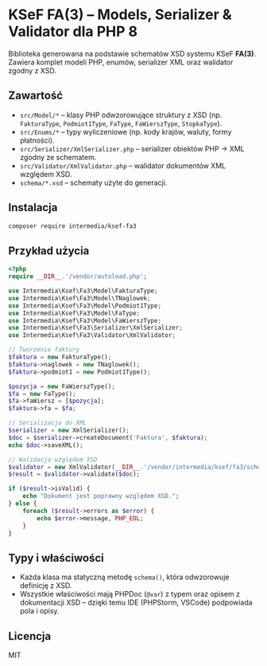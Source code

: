 # KSeF FA(3) – Models, Serializer & Validator dla PHP 8

Biblioteka generowana na podstawie schematów XSD systemu KSeF **FA(3)**.  
Zawiera komplet modeli PHP, enumów, serializer XML oraz walidator zgodny z XSD.

## Zawartość

- `src/Model/*` – klasy PHP odwzorowujące struktury z XSD (np. `FakturaType`, `Podmiot1Type`, `FaType`, `FaWierszType`, `StopkaType`).
- `src/Enums/*` – typy wyliczeniowe (np. kody krajów, waluty, formy płatności).
- `src/Serializer/XmlSerializer.php` – serializer obiektów PHP → XML zgodny ze schematem.
- `src/Validator/XmlValidator.php` – walidator dokumentów XML względem XSD.
- `schema/*.xsd` – schematy użyte do generacji.

## Instalacja

```bash
composer require intermedia/ksef-fa3
```

## Przykład użycia

```php
<?php
require __DIR__.'/vendor/autoload.php';

use Intermedia\Ksef\Fa3\Model\FakturaType;
use Intermedia\Ksef\Fa3\Model\TNaglowek;
use Intermedia\Ksef\Fa3\Model\Podmiot1Type;
use Intermedia\Ksef\Fa3\Model\FaType;
use Intermedia\Ksef\Fa3\Model\FaWierszType;
use Intermedia\Ksef\Fa3\Serializer\XmlSerializer;
use Intermedia\Ksef\Fa3\Validator\XmlValidator;

// Tworzenie faktury
$faktura = new FakturaType();
$faktura->naglowek = new TNaglowek();
$faktura->podmiot1 = new Podmiot1Type();

$pozycja = new FaWierszType();
$fa = new FaType();
$fa->faWiersz = [$pozycja];
$faktura->fa = $fa;

// Serializacja do XML
$serializer = new XmlSerializer();
$doc = $serializer->createDocument('Faktura', $faktura);
echo $doc->saveXML();

// Walidacja względem XSD
$validator = new XmlValidator(__DIR__.'/vendor/intermedia/ksef/fa3/schema/FA3.xsd');
$result = $validator->validate($doc);

if ($result->isValid) {
    echo "Dokument jest poprawny względem XSD.";
} else {
    foreach ($result->errors as $error) {
        echo $error->message, PHP_EOL;
    }
}
```

## Typy i właściwości

- Każda klasa ma statyczną metodę `schema()`, która odwzorowuje definicję z XSD.
- Wszystkie właściwości mają PHPDoc (`@var`) z typem oraz opisem z dokumentacji XSD – dzięki temu IDE (PHPStorm, VSCode) podpowiada pola i opisy.

## Licencja

MIT
